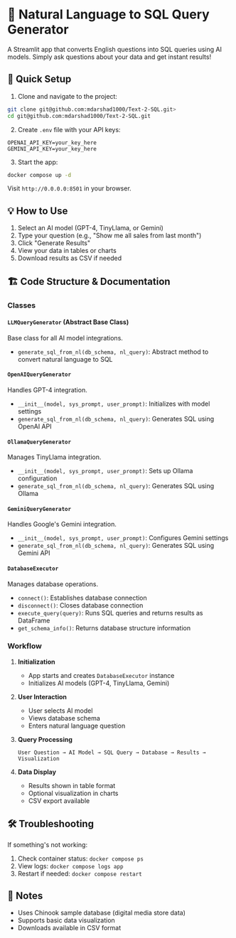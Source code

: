 # 🤖 Natural Language to SQL Query Generator

A Streamlit app that converts English questions into SQL queries using AI models. Simply ask questions about your data and get instant results!

## 🚀 Quick Setup

1. Clone and navigate to the project:
```bash
git clone git@github.com:mdarshad1000/Text-2-SQL.git>
cd git@github.com:mdarshad1000/Text-2-SQL.git
```

2. Create `.env` file with your API keys:
```env
OPENAI_API_KEY=your_key_here
GEMINI_API_KEY=your_key_here
```

3. Start the app:
```bash
docker compose up -d
```

Visit `http://0.0.0.0:8501` in your browser.

## 💡 How to Use

1. Select an AI model (GPT-4, TinyLlama, or Gemini)
2. Type your question (e.g., "Show me all sales from last month")
3. Click "Generate Results"
4. View your data in tables or charts
5. Download results as CSV if needed

## 🏗️ Code Structure & Documentation

### Classes

#### `LLMQueryGenerator` (Abstract Base Class)
Base class for all AI model integrations.
- `generate_sql_from_nl(db_schema, nl_query)`: Abstract method to convert natural language to SQL

#### `OpenAIQueryGenerator`
Handles GPT-4 integration.
- `__init__(model, sys_prompt, user_prompt)`: Initializes with model settings
- `generate_sql_from_nl(db_schema, nl_query)`: Generates SQL using OpenAI API

#### `OllamaQueryGenerator`
Manages TinyLlama integration.
- `__init__(model, sys_prompt, user_prompt)`: Sets up Ollama configuration
- `generate_sql_from_nl(db_schema, nl_query)`: Generates SQL using Ollama

#### `GeminiQueryGenerator`
Handles Google's Gemini integration.
- `__init__(model, sys_prompt, user_prompt)`: Configures Gemini settings
- `generate_sql_from_nl(db_schema, nl_query)`: Generates SQL using Gemini API

#### `DatabaseExecutor`
Manages database operations.
- `connect()`: Establishes database connection
- `disconnect()`: Closes database connection
- `execute_query(query)`: Runs SQL queries and returns results as DataFrame
- `get_schema_info()`: Returns database structure information

### Workflow

1. **Initialization**
   - App starts and creates `DatabaseExecutor` instance
   - Initializes AI models (GPT-4, TinyLlama, Gemini)

2. **User Interaction**
   - User selects AI model
   - Views database schema
   - Enters natural language question

3. **Query Processing**
   ```
   User Question → AI Model → SQL Query → Database → Results → Visualization
   ```

4. **Data Display**
   - Results shown in table format
   - Optional visualization in charts
   - CSV export available

## 🛠️ Troubleshooting

If something's not working:
1. Check container status: `docker compose ps`
2. View logs: `docker compose logs app`
3. Restart if needed: `docker compose restart`

## 📝 Notes

- Uses Chinook sample database (digital media store data)
- Supports basic data visualization
- Downloads available in CSV format
